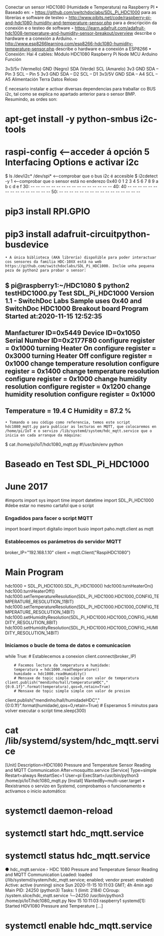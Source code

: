 Conectar un sensor HDC1080 (Humidade e Temperatura) na Raspberry PI
    • Baseado en:
        ◦ https://github.com/switchdoclabs/SDL_Pi_HDC1000 para as librerías e software de testeo
        ◦ http://www.pibits.net/code/raspberry-pi-and-hdc1080-humidity-and-temperature-sensor.php para a descripción da conexión e o testeo de software
        ◦ https://learn.adafruit.com/adafruit-hdc1008-temperature-and-humidity-sensor-breakout/overview describe o hardware e a conexión a Arduino.
        ◦ http://www.esp8266learning.com/esp8266-hdc1080-humidity-temperature-sensor.php describe o hardware e a conexión a ESP8266
    • Conexión: Hai 4 cables:
Módulo HDC1080
Raspberry Pi
Node MCU
Arduino
Función

3v3/5v (Vermello)
GND (Negro)
SDA (Verde)
SCL (Amarelo)
3v3
GND
SDA – Pin 3
SCL – Pin 5
3v3
GND
SDA – D2
SCL – D1
3v3/5V
GND
SDA – A4
SCL – A5
Alimentación
Terra
Datos
Reloxo

É necesario instalar e activar diversas dependencias para traballar co BUS i2c, tal como se explica no apartado anterior para o sensor BMP. Resumindo, as ordes son:
# apt-get install -y python-smbus i2c-tools
# raspi-config 			<--acceder á opción 5 Interfacing Options e activar i2c
$ ls /dev/i2c* /dev/spi*		<--comprobar que o bus i2c é accesible
$ i2cdetect -y 1			<--comprobar que o sensor está no enderezo 0x40
     0  1  2  3  4  5  6  7  8  9  a  b  c  d  e  f
30: -- -- -- -- -- -- -- -- -- -- -- -- -- -- -- -- 
40: 40 -- -- -- -- -- -- -- -- -- -- -- -- -- -- -- 
50: -- -- -- -- -- -- -- -- -- -- -- -- -- -- -- --
# pip3 install RPI.GPIO
# pip3 install adafruit-circuitpython-busdevice
    • A única biblioteca (AKA librería) dispoñible para poder interactuar cos sensores da familia HDC-10XX está na web https://github.com/switchdoclabs/SDL_Pi_HDC1000. Inclúe unha pequena peza de python2 para probar o sensor:
$ pi@raspberry1:~/HDC1080 $ python2 testHDC1000.py 
Test SDL_Pi_HDC1000 Version 1.1 - SwitchDoc Labs
Sample uses 0x40 and SwitchDoc HDC1000 Breakout board 
Program Started at:2020-11-15 12:52:35
------------
Manfacturer ID=0x5449
Device ID=0x1050
Serial Number ID=0x2177F80
configure register = 0x1000
turning Heater On
configure register = 0x3000
turning Heater Off
configure register = 0x1000
change temperature resolution
configure register = 0x1400
change temperature resolution
configure register = 0x1000
change humidity resolution
configure register = 0x1200
change humidity resolution
configure register = 0x1000
-----------------
Temperature = 19.4 C
Humidity = 87.2 %
-----------------
    • Tomando o seu código como referencia, temos este script hdc1080_mqtt.py para publicar as lecturas en MQTT, que colocaremos en /home/pi/IoT e o servizo /lib/systemd/system/hdc_mqtt.service que o inicia en cada arranque da máquina:
$ cat /home/pi/IoT/hdc1080_mqtt.py
#!/usr/bin/env python
# Baseado en Test SDL_Pi_HDC1000
# 
# June 2017
#imports
import sys
import time
import datetime
import SDL_Pi_HDC1000 #debe estar no mesmo cartafol que o script
### Engadidos para facer o script MQTT
import board
import digitalio
import busio
import paho.mqtt.client as mqtt
### Establecemos os parámetros do servidor MQTT
broker_IP="192.168.1.10"
client = mqtt.Client("RaspiHDC1080")
# Main Program
hdc1000 = SDL_Pi_HDC1000.SDL_Pi_HDC1000()
hdc1000.turnHeaterOn()
hdc1000.turnHeaterOff()
hdc1000.setTemperatureResolution(SDL_Pi_HDC1000.HDC1000_CONFIG_TEMPERATURE_RESOLUTION_11BIT)
hdc1000.setTemperatureResolution(SDL_Pi_HDC1000.HDC1000_CONFIG_TEMPERATURE_RESOLUTION_14BIT)
hdc1000.setHumidityResolution(SDL_Pi_HDC1000.HDC1000_CONFIG_HUMIDITY_RESOLUTION_8BIT)
hdc1000.setHumidityResolution(SDL_Pi_HDC1000.HDC1000_CONFIG_HUMIDITY_RESOLUTION_14BIT)
### Iniciamos o bucle de toma de datos e comunicacion
while True:
        # Establecemos a conexion
        client.connect(broker_IP)

        # Facemos lectura da temperatura e humidade:
        temperatura = hdc1000.readTemperature()
        humidade = hdc1000.readHumidity()
        # Mensaxe de topic simple simple con valor de temperatura        client.publish("mendinho/hall/temperaturaHDC","{0:0.1f}".format(temperatura),qos=0,retain=True)
        # Mensaxe de topic simple simple con valor de presion
client.publish("mendinho/hall/humidadeHDC","{0:0.1f}".format(humidade),qos=0,retain=True)
        # Esperamos 5 minutos para volver executar o script
        time.sleep(300)
# cat /lib/systemd/system/hdc_mqtt.service
[Unit]
Description=HDC1080 Pressure and Temperature Sensor Reading and MQTT Communication
After=mosquitto.service
[Service]
Type=simple
Restart=always
RestartSec=1
User=pi
ExecStart=/usr/bin/python3 /home/pi/IoT/hdc1080_mqtt.py 
[Install]
WantedBy=multi-user.target
    • Rexistramos o servizo en Systemd, comprobamos o funcionamento e activamos o inicio automático:
# systemctl daemon-reload
# systemctl start hdc_mqtt.service 
# systemctl status hdc_mqtt.service
● hdc_mqtt.service - HDC 1080 Pressure and Temperature Sensor Reading and MQTT Communication
   Loaded: loaded (/lib/systemd/system/hdc_mqtt.service; enabled; vendor preset: enabled)
   Active: active (running) since Sun 2020-11-15 10:11:03 GMT; 4h 4min ago
 Main PID: 24250 (python3)
    Tasks: 1 (limit: 2184)
   CGroup: /system.slice/hdc_mqtt.service
           └─24250 /usr/bin/python3 /home/pi/IoT/hdc1080_mqtt.py
Nov 15 10:11:03 raspberry1 systemd[1]: Started HDV1080 Pressure and Temperature [...]
# systemctl enable hdc_mqtt.service
